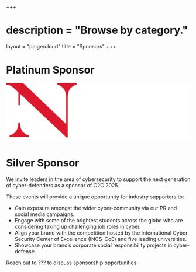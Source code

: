 +++
# description = "Browse by category."
layout = "paige/cloud"
title = "Sponsors"
+++

# Platinum Sponsor

![Hello](../../assets/NU.png)

# Silver Sponsor

We invite leaders in the area of cybersecurity to support the next generation of cyber-defenders as a sponsor of C2C 2025. 

These events will provide a unique opportunity for industry supporters to:

* Gain exposure amongst the wider cyber-community via our PR and social media campaigns.
* Engage with some of the brightest students across the globe who are considering taking up challenging job roles in cyber.
* Align your brand with the competition hosted by the International Cyber Security Center of Excellence (INCS-CoE) and five leading universities.
* Showcase your brand’s corporate social responsibility projects in cyber-defense.

Reach out to ??? to discuss sponsorship opportunities. 